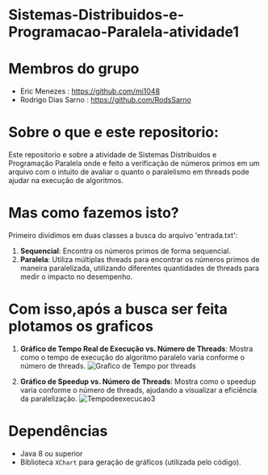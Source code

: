 # Sistemas-Distribuidos-e-Programacao-Paralela-atividade1

# Membros do grupo

- Eric Menezes : https://github.com/mi1048
- Rodrigo Dias Sarno : https://github.com/RodsSarno

# Sobre o que e este repositorio:
Este repositorio e sobre a atividade de Sistemas Distribuidos e Programação Paralela onde e feito a verificação de números primos em um arquivo com o intuito de avaliar o quanto o paralelismo em threads pode ajudar na execução de algoritmos.

# Mas como fazemos isto?

Primeiro dividimos em duas classes a busca do arquivo 'entrada.txt':

1. **Sequencial**: Encontra os números primos de forma sequencial.
2. **Paralela**: Utiliza múltiplas threads para encontrar os números primos de maneira paralelizada, utilizando diferentes quantidades de threads para medir o impacto no desempenho.

# Com isso,após a busca ser feita plotamos os graficos

1. **Gráfico de Tempo Real de Execução vs. Número de Threads**: Mostra como o tempo de execução do algoritmo paralelo varia conforme o número de threads.
   ![Grafico de Tempo por threads](![Tempodeexecucao3](https://github.com/user-attachments/assets/1c35bdd8-66bb-4182-a7f6-a83d8d6d8338)
)

2. **Gráfico de Speedup vs. Número de Threads**: Mostra como o speedup varia conforme o número de threads, ajudando a visualizar a eficiência da paralelização.
   ![Tempodeexecucao3](https://github.com/user-attachments/assets/1c35bdd8-66bb-4182-a7f6-a83d8d6d8338)

# Dependências

- Java 8 ou superior
- Biblioteca `XChart` para geração de gráficos (utilizada pelo código).

